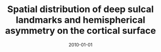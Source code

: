 ---
title: "Spatial distribution of deep sulcal landmarks and hemispherical asymmetry on the cortical surface"
date: 2010-01-01
authors_string: K. Im, H. Jo, M. Lee
authors:
   - K. Im
   - H. Jo
   - M. Lee
author_ids:
   - hang_jo
journal: 'Cerebral Cortex'
volume: 20
issue: 
pages: 602-611
book_title: ''
publisher: ''
abstract: ''
project_id: 
paper_url: 
doi: 
data_loc: ''
code_loc: ''
file: '/assets/publications//assets/publications/'
file_name: '/assets/publications/'
type: journal_article
pub_str: ' (2010) Cerebral Cortex 20: 602-611'
layout: publication 
---